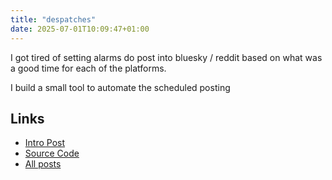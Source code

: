 ```yaml
---
title: "despatches"
date: 2025-07-01T10:09:47+01:00
---
```


I got tired of setting alarms do post into bluesky / reddit based on what was a
good time for each of the platforms.

I build a small tool to automate the scheduled posting

## Links

- [Intro Post](../posts/wordsonsand/despatches.md)
- [Source Code](../../../tools/despatcher/)
- [All posts](../tags/despatches/_index.md)
